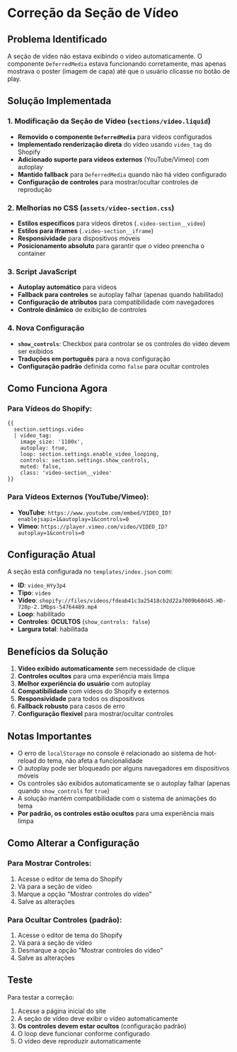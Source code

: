 # Correção da Seção de Vídeo

## Problema Identificado

A seção de vídeo não estava exibindo o vídeo automaticamente. O componente `DeferredMedia` estava funcionando corretamente, mas apenas mostrava o poster (imagem de capa) até que o usuário clicasse no botão de play.

## Solução Implementada

### 1. Modificação da Seção de Vídeo (`sections/video.liquid`)

- **Removido o componente `DeferredMedia`** para vídeos configurados
- **Implementado renderização direta** do vídeo usando `video_tag` do Shopify
- **Adicionado suporte para vídeos externos** (YouTube/Vimeo) com autoplay
- **Mantido fallback** para `DeferredMedia` quando não há vídeo configurado
- **Configuração de controles** para mostrar/ocultar controles de reprodução

### 2. Melhorias no CSS (`assets/video-section.css`)

- **Estilos específicos** para vídeos diretos (`.video-section__video`)
- **Estilos para iframes** (`.video-section__iframe`)
- **Responsividade** para dispositivos móveis
- **Posicionamento absoluto** para garantir que o vídeo preencha o container

### 3. Script JavaScript

- **Autoplay automático** para vídeos
- **Fallback para controles** se autoplay falhar (apenas quando habilitado)
- **Configuração de atributos** para compatibilidade com navegadores
- **Controle dinâmico** de exibição de controles

### 4. Nova Configuração

- **`show_controls`**: Checkbox para controlar se os controles do vídeo devem ser exibidos
- **Traduções em português** para a nova configuração
- **Configuração padrão** definida como `false` para ocultar controles

## Como Funciona Agora

### Para Vídeos do Shopify:
```liquid
{{
  section.settings.video
  | video_tag:
    image_size: '1100x',
    autoplay: true,
    loop: section.settings.enable_video_looping,
    controls: section.settings.show_controls,
    muted: false,
    class: 'video-section__video'
}}
```

### Para Vídeos Externos (YouTube/Vimeo):
- **YouTube**: `https://www.youtube.com/embed/VIDEO_ID?enablejsapi=1&autoplay=1&controls=0`
- **Vimeo**: `https://player.vimeo.com/video/VIDEO_ID?autoplay=1&controls=0`

## Configuração Atual

A seção está configurada no `templates/index.json` com:
- **ID**: `video_HYy3p4`
- **Tipo**: `video`
- **Vídeo**: `shopify://files/videos/fdeab41c3a25418cb2d22a7009b60d45.HD-720p-2.1Mbps-54764489.mp4`
- **Loop**: habilitado
- **Controles**: **OCULTOS** (`show_controls: false`)
- **Largura total**: habilitada

## Benefícios da Solução

1. **Vídeo exibido automaticamente** sem necessidade de clique
2. **Controles ocultos** para uma experiência mais limpa
3. **Melhor experiência do usuário** com autoplay
4. **Compatibilidade** com vídeos do Shopify e externos
5. **Responsividade** para todos os dispositivos
6. **Fallback robusto** para casos de erro
7. **Configuração flexível** para mostrar/ocultar controles

## Notas Importantes

- O erro de `localStorage` no console é relacionado ao sistema de hot-reload do tema, não afeta a funcionalidade
- O autoplay pode ser bloqueado por alguns navegadores em dispositivos móveis
- Os controles são exibidos automaticamente se o autoplay falhar (apenas quando `show_controls` for `true`)
- A solução mantém compatibilidade com o sistema de animações do tema
- **Por padrão, os controles estão ocultos** para uma experiência mais limpa

## Como Alterar a Configuração

### Para Mostrar Controles:
1. Acesse o editor de tema do Shopify
2. Vá para a seção de vídeo
3. Marque a opção "Mostrar controles do vídeo"
4. Salve as alterações

### Para Ocultar Controles (padrão):
1. Acesse o editor de tema do Shopify
2. Vá para a seção de vídeo
3. Desmarque a opção "Mostrar controles do vídeo"
4. Salve as alterações

## Teste

Para testar a correção:
1. Acesse a página inicial do site
2. A seção de vídeo deve exibir o vídeo automaticamente
3. **Os controles devem estar ocultos** (configuração padrão)
4. O loop deve funcionar conforme configurado
5. O vídeo deve reproduzir automaticamente
